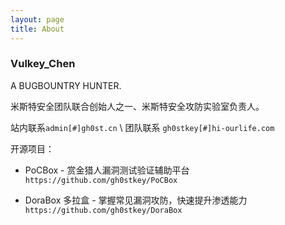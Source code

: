 ```yaml
---
layout: page
title: About
---
```


### Vulkey_Chen

A BUGBOUNTRY HUNTER.

米斯特安全团队联合创始人之一、米斯特安全攻防实验室负责人。

站内联系`admin[#]gh0st.cn` \ 团队联系 `gh0stkey[#]hi-ourlife.com`

开源项目：

- PoCBox - 赏金猎人漏洞测试验证辅助平台 `https://github.com/gh0stkey/PoCBox`

- DoraBox 多拉盒 - 掌握常见漏洞攻防，快速提升渗透能力 `https://github.com/gh0stkey/DoraBox`